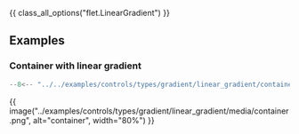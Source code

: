 {{ class_all_options("flet.LinearGradient") }}

## Examples

### Container with linear gradient

```python
--8<-- "../../examples/controls/types/gradient/linear_gradient/container.py"
```

{{ image("../examples/controls/types/gradient/linear_gradient/media/container.png", alt="container", width="80%") }}
